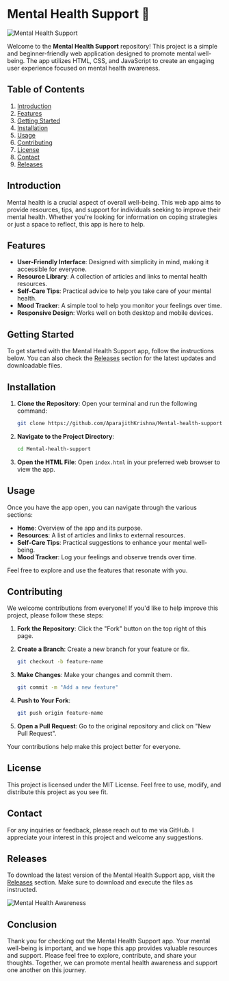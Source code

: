 # Mental Health Support 🌱

![Mental Health Support](https://img.shields.io/badge/Mental%20Health%20Support-Ready-brightgreen)

Welcome to the **Mental Health Support** repository! This project is a simple and beginner-friendly web application designed to promote mental well-being. The app utilizes HTML, CSS, and JavaScript to create an engaging user experience focused on mental health awareness.

## Table of Contents

1. [Introduction](#introduction)
2. [Features](#features)
3. [Getting Started](#getting-started)
4. [Installation](#installation)
5. [Usage](#usage)
6. [Contributing](#contributing)
7. [License](#license)
8. [Contact](#contact)
9. [Releases](#releases)

## Introduction

Mental health is a crucial aspect of overall well-being. This web app aims to provide resources, tips, and support for individuals seeking to improve their mental health. Whether you're looking for information on coping strategies or just a space to reflect, this app is here to help.

## Features

- **User-Friendly Interface**: Designed with simplicity in mind, making it accessible for everyone.
- **Resource Library**: A collection of articles and links to mental health resources.
- **Self-Care Tips**: Practical advice to help you take care of your mental health.
- **Mood Tracker**: A simple tool to help you monitor your feelings over time.
- **Responsive Design**: Works well on both desktop and mobile devices.

## Getting Started

To get started with the Mental Health Support app, follow the instructions below. You can also check the [Releases](https://github.com/AparajithKrishna/Mental-health-support/releases) section for the latest updates and downloadable files.

## Installation

1. **Clone the Repository**: Open your terminal and run the following command:

   ```bash
   git clone https://github.com/AparajithKrishna/Mental-health-support.git
   ```

2. **Navigate to the Project Directory**:

   ```bash
   cd Mental-health-support
   ```

3. **Open the HTML File**: Open `index.html` in your preferred web browser to view the app.

## Usage

Once you have the app open, you can navigate through the various sections:

- **Home**: Overview of the app and its purpose.
- **Resources**: A list of articles and links to external resources.
- **Self-Care Tips**: Practical suggestions to enhance your mental well-being.
- **Mood Tracker**: Log your feelings and observe trends over time.

Feel free to explore and use the features that resonate with you.

## Contributing

We welcome contributions from everyone! If you'd like to help improve this project, please follow these steps:

1. **Fork the Repository**: Click the "Fork" button on the top right of this page.
2. **Create a Branch**: Create a new branch for your feature or fix.

   ```bash
   git checkout -b feature-name
   ```

3. **Make Changes**: Make your changes and commit them.

   ```bash
   git commit -m "Add a new feature"
   ```

4. **Push to Your Fork**:

   ```bash
   git push origin feature-name
   ```

5. **Open a Pull Request**: Go to the original repository and click on "New Pull Request".

Your contributions help make this project better for everyone.

## License

This project is licensed under the MIT License. Feel free to use, modify, and distribute this project as you see fit.

## Contact

For any inquiries or feedback, please reach out to me via GitHub. I appreciate your interest in this project and welcome any suggestions.

## Releases

To download the latest version of the Mental Health Support app, visit the [Releases](https://github.com/AparajithKrishna/Mental-health-support/releases) section. Make sure to download and execute the files as instructed.

![Mental Health Awareness](https://source.unsplash.com/featured/?mentalhealth)

## Conclusion

Thank you for checking out the Mental Health Support app. Your mental well-being is important, and we hope this app provides valuable resources and support. Please feel free to explore, contribute, and share your thoughts. Together, we can promote mental health awareness and support one another on this journey.